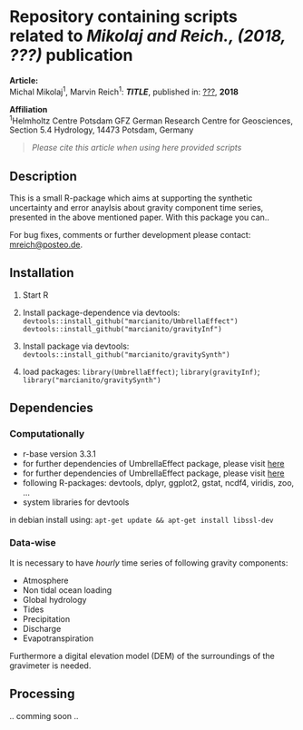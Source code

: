 Repository containing scripts related to _Mikolaj and Reich., (2018, ???)_ publication
======================================================================
**Article:**  
Michal Mikolaj<sup>1</sup>, Marvin Reich<sup>1</sup>: **_TITLE_**, published in: [???](http://link.com), **2018**

**Affiliation**  
<sup>1</sup>Helmholtz Centre Potsdam GFZ German Research Centre for Geosciences, Section 5.4 Hydrology, 14473 Potsdam, Germany  
> _Please cite this article when using here provided scripts_

## Description

This is a small R-package which aims at supporting the synthetic uncertainty and error anaylsis about
gravity component time series, presented in the above mentioned paper.
With this package you can..

For bug fixes, comments or further development please contact: mreich@posteo.de.

## Installation

1. Start R
2. Install package-dependence via devtools: 
`devtools::install_github("marcianito/UmbrellaEffect")`
`devtools::install_github("marcianito/gravityInf")`

3. Install package via devtools: 
`devtools::install_github("marcianito/gravitySynth")`

4. load packages: 
`library(UmbrellaEffect)`; 
`library(gravityInf)`;
`library("marcianito/gravitySynth")`

## Dependencies

### Computationally
* r-base version 3.3.1
* for further dependencies of UmbrellaEffect package, please visit [here](http://github.com/marcianito/UmbrellaEffect)
* for further dependencies of UmbrellaEffect package, please visit [here](http://github.com/marcianito/gravityInf)
* following R-packages: devtools, dplyr, ggplot2, gstat, ncdf4, viridis, zoo, ...
* system libraries for devtools

in debian install using: 
`apt-get update && apt-get install libssl-dev`

### Data-wise
It is necessary to have *hourly* time series of following gravity components:
* Atmosphere
* Non tidal ocean loading
* Global hydrology
* Tides
* Precipitation
* Discharge
* Evapotranspiration

Furthermore a digital elevation model (DEM) of the surroundings of the gravimeter is needed.

## Processing

.. comming soon ..
